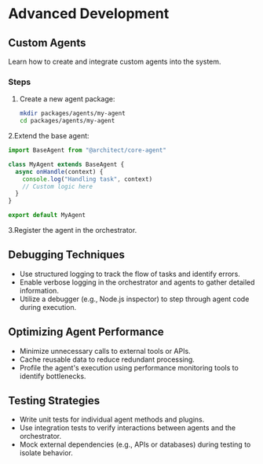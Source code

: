 # Advanced Development

## Custom Agents

Learn how to create and integrate custom agents into the system.

### Steps

1. Create a new agent package:

   ```bash
   mkdir packages/agents/my-agent
   cd packages/agents/my-agent
   ```

2.Extend the base agent:

```typescript
import BaseAgent from "@architect/core-agent"

class MyAgent extends BaseAgent {
  async onHandle(context) {
    console.log("Handling task", context)
    // Custom logic here
  }
}

export default MyAgent
```

3.Register the agent in the orchestrator.

## Debugging Techniques

- Use structured logging to track the flow of tasks and identify errors.
- Enable verbose logging in the orchestrator and agents to gather detailed information.
- Utilize a debugger (e.g., Node.js inspector) to step through agent code during execution.

## Optimizing Agent Performance

- Minimize unnecessary calls to external tools or APIs.
- Cache reusable data to reduce redundant processing.
- Profile the agent's execution using performance monitoring tools to identify bottlenecks.

## Testing Strategies

- Write unit tests for individual agent methods and plugins.
- Use integration tests to verify interactions between agents and the orchestrator.
- Mock external dependencies (e.g., APIs or databases) during testing to isolate behavior.
